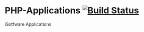 # PHP-Applications [![Build Status](https://travis-ci.org/i-Software/PHP-Applications.svg?branch=master)](https://travis-ci.org/i-Software/PHP-Applications)
iSotfware Applications
